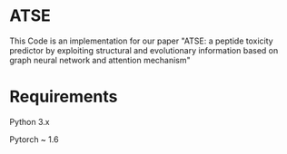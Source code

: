 # ATSE
This Code is an implementation for our paper "ATSE: a peptide toxicity predictor by exploiting structural and evolutionary information based on graph neural network and attention mechanism"
# Requirements
Python 3.x

Pytorch ~ 1.6
